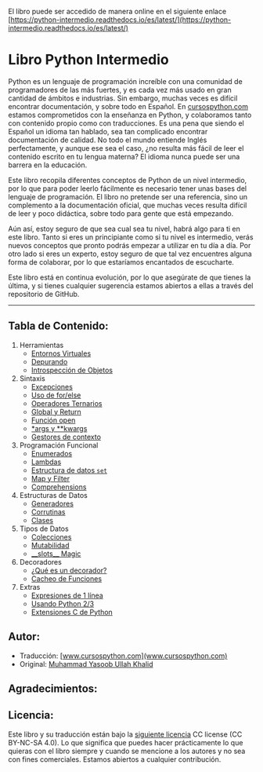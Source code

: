 El libro puede ser accedido de manera online en el siguiente enlace [https://python-intermedio.readthedocs.io/es/latest/](https://python-intermedio.readthedocs.io/es/latest/)

Libro Python Intermedio
===================

Python es un lenguaje de programación increíble con una comunidad de programadores de las más fuertes, y es cada vez más usado en gran cantidad de ámbitos e industrias. Sin embargo, muchas veces es difícil encontrar documentación, y sobre todo en Español. En [cursospython.com](https://www.cursospython.com) estamos comprometidos con la enseñanza en Python, y colaboramos tanto con contenido propio como con traducciones. Es una pena que siendo el Español un idioma tan hablado, sea tan complicado encontrar documentación de calidad. No todo el mundo entiende Inglés perfectamente, y aunque ese sea el caso, ¿no resulta más fácil de leer el contenido escrito en tu lengua materna? El idioma nunca puede ser una barrera en la educación.

Este libro recopila diferentes conceptos de Python de un nivel intermedio, por lo que para poder leerlo fácilmente es necesario tener unas bases del lenguaje de programación. El libro no pretende ser una referencia, sino un complemento a la documentación oficial, que muchas veces resulta difícil de leer y poco didáctica, sobre todo para gente que está empezando.

Aún así, estoy seguro de que sea cual sea tu nivel, habrá algo para ti en este libro. Tanto si eres un principiante como si tu nivel es intermedio, verás nuevos conceptos que pronto podrás empezar a utilizar en tu día a día. Por otro lado si eres un experto, estoy seguro de que tal vez encuentres alguna forma de colaborar, por lo que estaríamos encantados de escucharte.

Este libro está en continua evolución, por lo que asegúrate de que tienes la última, y si tienes cualquier sugerencia estamos abiertos a ellas a través del repositorio de GitHub.

-------------------

Tabla de Contenido:
------------------
1) Herramientas
    - [Entornos Virtuales](virtual_environment.rst)
    - [Depurando](debugging.rst)
    - [Introspección de Objetos](object_introspection.rst)
2) Sintaxis
    - [Excepciones](exceptions.rst)
    - [Uso de for/else](for_-_else.rst)
    - [Operadores Ternarios](ternary_operators.rst)
    - [Global y Return](global_&_return.rst)
    - [Función open](open_function.rst)
    - [\*args y \*\*kwargs](args_and_kwargs.rst)
    - [Gestores de contexto](context_managers.rst)
3) Programación Funcional
    - [Enumerados](enumerate.rst)
    - [Lambdas](lambdas.rst)
    - [Estructura de datos ``set``](set_-_data_structure.rst)
    - [Map y Filter](map_filter.rst)
    - [Comprehensions](comprehensions.rst)
4) Estructuras de Datos
    - [Generadores](generators.rst)
    - [Corrutinas](coroutines.rst)
    - [Clases](classes.rst)
5) Tipos de Datos
    - [Colecciones](collections.rst)
    - [Mutabilidad](mutation.rst)
    - [\_\_slots\_\_ Magic](__slots__magic.rst)
6) Decoradores
    - [¿Qué es un decorador?](decorators.rst)
    - [Cacheo de Funciones](function_caching.rst)
7) Extras
    - [Expresiones de 1 línea](one_liners.rst)
    - [Usando Python 2/3](targeting_python_2_3.rst)
    - [Extensiones C de Python](python_c_extension.rst)

Autor:
------

- Traducción: [www.cursospython.com](www.cursospython.com)
- Original: [Muhammad Yasoob Ullah Khalid](https://github.com/yasoob)

Agradecimientos:
----------------


Licencia:
-------

Este libro y su traducción están bajo la [siguiente licencia](http://creativecommons.org/licenses/by-nc-sa/4.0/) CC license (CC BY-NC-SA 4.0). Lo que significa que puedes hacer prácticamente lo que quieras con el libro siempre y cuando se mencione a los autores y no sea con fines comerciales. Estamos abiertos a cualquier contribución.
